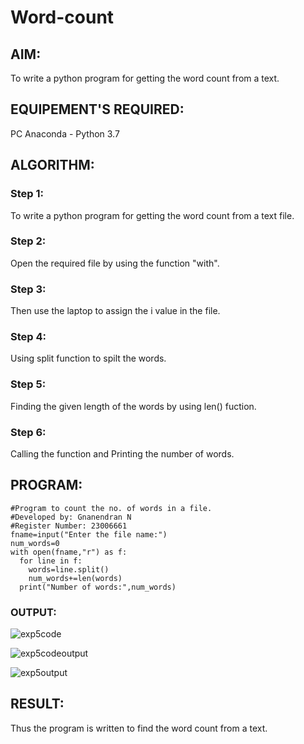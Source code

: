 # Word-count
## AIM:
To write a python program for getting the word count from a text.
## EQUIPEMENT'S REQUIRED: 
PC
Anaconda - Python 3.7
## ALGORITHM: 
### Step 1:
To write a python program for getting the word count from a text file.
### Step 2: 
Open the required file by using the function "with".
### Step 3: 
Then use the laptop to assign the i value in the file.
### Step 4:  
Using split function to spilt the words.
### Step 5: 
Finding the given length of the words by using len() fuction.
### Step 6: 
Calling the function and Printing the number of words.
## PROGRAM:
```
#Program to count the no. of words in a file.
#Developed by: Gnanendran N
#Register Number: 23006661
fname=input("Enter the file name:")
num_words=0
with open(fname,"r") as f:
  for line in f:
    words=line.split()
    num_words+=len(words)
  print("Number of words:",num_words)
```
### OUTPUT:
![exp5code](https://github.com/GnanendranN/Word-count/assets/138955207/27958a91-3b55-46db-a49a-bc6c112afffe)

![exp5codeoutput](https://github.com/GnanendranN/Word-count/assets/138955207/e8eafd32-f174-4c6f-89aa-2e6bf85c4f9a)

![exp5output](https://github.com/GnanendranN/Word-count/assets/138955207/11bc73d7-f3b7-4f51-92eb-56ad9149b9c1)


## RESULT:
Thus the program is written to find the word count from a text.
